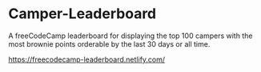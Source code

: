 # Camper-Leaderboard

A freeCodeCamp leaderboard for displaying the top 100 campers with the most brownie points orderable by the last 30 days or all time.

https://freecodecamp-leaderboard.netlify.com/
